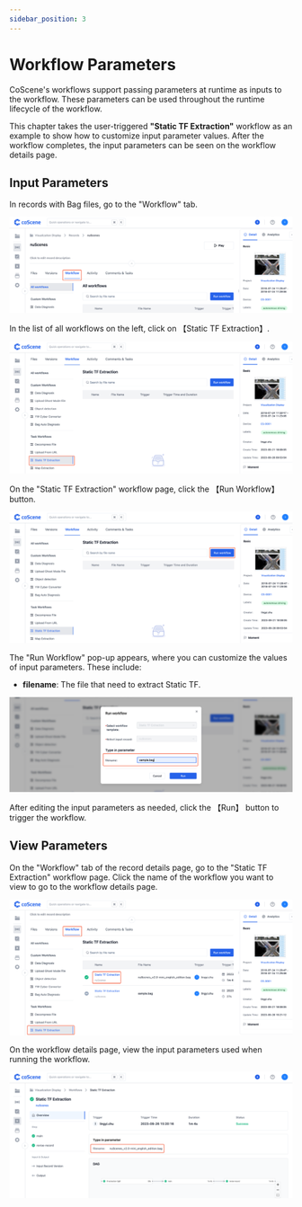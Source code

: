 ```yaml
---
sidebar_position: 3
---
```


# Workflow Parameters

CoScene's workflows support passing parameters at runtime as inputs to the workflow. These parameters can be used throughout the runtime lifecycle of the workflow.

This chapter takes the user-triggered **"Static TF Extraction"** workflow as an example to show how to customize input parameter values. After the workflow completes, the input parameters can be seen on the workflow details page.

## Input Parameters

In records with Bag files, go to the "Workflow" tab.

![record-wf](../img/record-wf.png)

In the list of all workflows on the left, click on 【Static TF Extraction】.

![record-wf-tf](../img/record-wf-tf.png)

On the "Static TF Extraction" workflow page, click the 【Run Workflow】button.

![record-wf-tf-run](../img/record-wf-tf-run.png)

The "Run Workflow" pop-up appears, where you can customize the values of input parameters. These include:

- **filename**: The file that need to extract Static TF.

![input-workflow-parameters](../img/input-workflow-parameters.png)

After editing the input parameters as needed, click the 【Run】 button to trigger the workflow.

## View Parameters

On the "Workflow" tab of the record details page, go to the "Static TF Extraction" workflow page. Click the name of the workflow you want to view to go to the workflow details page.

![view-wk-tf-list](../img/view-wk-tf-list.png)

On the workflow details page, view the input parameters used when running the workflow.

![view-workflow-parameter](../img/view-workflow-parameter.png)
